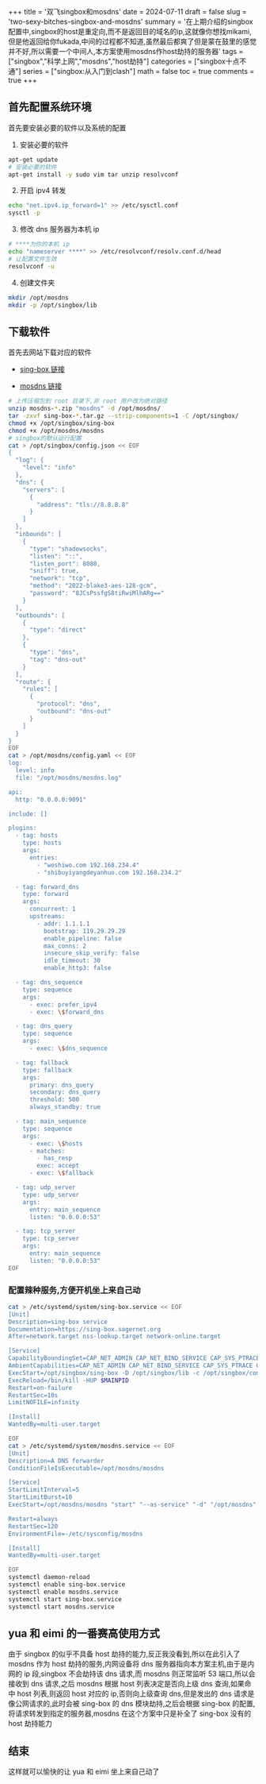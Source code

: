 +++
title = '双飞singbox和mosdns'
date = 2024-07-11
draft = false
slug = 'two-sexy-bitches-singbox-and-mosdns'
summary = '在上期介绍的singbox配置中,singbox的host是重定向,而不是返回目的域名的ip,这就像你想找mikami,但是他返回给你fukada,中间的过程都不知道,虽然最后都爽了但是蒙在鼓里的感觉并不好,所以需要一个中间人,本方案使用mosdns作host劫持的服务器'
tags = ["singbox","科学上网","mosdns","host劫持"]
categories = ["singbox十点不通"]
series = ["singbox:从入门到clash"]
math = false
toc = true
comments = true
+++

## 首先配置系统环境

首先要安装必要的软件以及系统的配置

1. 安装必要的软件

```bash
apt-get update
# 安装必要的软件
apt-get install -y sudo vim tar unzip resolvconf
```

2. 开启 ipv4 转发

```bash
echo "net.ipv4.ip_forward=1" >> /etc/sysctl.conf
sysctl -p
```

3. 修改 dns 服务器为本机 ip

```bash
# ****为你的本机 ip
echo "nameserver ****" >> /etc/resolvconf/resolv.conf.d/head
# 让配置文件生效
resolvconf -u
```

4. 创建文件夹

```bash
mkdir /opt/mosdns
mkdir -p /opt/singbox/lib
```

## 下载软件

首先去网站下载对应的软件

- [sing-box 链接](https://github.com/SagerNet/sing-box/releases)

* [mosdns 链接](https://github.com/IrineSistiana/mosdns/releases)

```bash
# 上传压缩包到 root 目录下,非 root 用户改为绝对路径
unzip mosdns-*.zip "mosdns" -d /opt/mosdns/
tar -zxvf sing-box-*.tar.gz --strip-components=1 -C /opt/singbox/
chmod +x /opt/singbox/sing-box
chmod +x /opt/mosdns/mosdns
# singbox的默认运行配置
cat > /opt/singbox/config.json << EOF
{
  "log": {
    "level": "info"
  },
  "dns": {
    "servers": [
      {
        "address": "tls://8.8.8.8"
      }
    ]
  },
  "inbounds": [
    {
      "type": "shadowsocks",
      "listen": "::",
      "listen_port": 8080,
      "sniff": true,
      "network": "tcp",
      "method": "2022-blake3-aes-128-gcm",
      "password": "8JCsPssfgS8tiRwiMlhARg=="
    }
  ],
  "outbounds": [
    {
      "type": "direct"
    },
    {
      "type": "dns",
      "tag": "dns-out"
    }
  ],
  "route": {
    "rules": [
      {
        "protocol": "dns",
        "outbound": "dns-out"
      }
    ]
  }
}
EOF
cat > /opt/mosdns/config.yaml << EOF
log:
  level: info
  file: "/opt/mosdns/mosdns.log"

api:
  http: "0.0.0.0:9091"

include: []

plugins:
  - tag: hosts
    type: hosts
    args:
      entries:
        - "woshiwo.com 192.168.234.4"
        - "shibuyiyangdeyanhuo.com 192.168.234.2"

  - tag: forward_dns
    type: forward
    args:
      concurrent: 1
      upstreams:
        - addr: 1.1.1.1
          bootstrap: 119.29.29.29
          enable_pipeline: false
          max_conns: 2
          insecure_skip_verify: false
          idle_timeout: 30
          enable_http3: false

  - tag: dns_sequence
    type: sequence
    args:
      - exec: prefer_ipv4
      - exec: \$forward_dns

  - tag: dns_query
    type: sequence
    args:
      - exec: \$dns_sequence

  - tag: fallback
    type: fallback
    args:
      primary: dns_query
      secondary: dns_query
      threshold: 500
      always_standby: true

  - tag: main_sequence
    type: sequence
    args:
      - exec: \$hosts
      - matches:
        - has_resp
        exec: accept
      - exec: \$fallback

  - tag: udp_server
    type: udp_server
    args:
      entry: main_sequence
      listen: "0.0.0.0:53"

  - tag: tcp_server
    type: tcp_server
    args:
      entry: main_sequence
      listen: "0.0.0.0:53"
EOF
```

### 配置辣种服务,方便开机坐上来自己动

```bash
cat > /etc/systemd/system/sing-box.service << EOF
[Unit]
Description=sing-box service
Documentation=https://sing-box.sagernet.org
After=network.target nss-lookup.target network-online.target

[Service]
CapabilityBoundingSet=CAP_NET_ADMIN CAP_NET_BIND_SERVICE CAP_SYS_PTRACE CAP_DAC_READ_SEARCH
AmbientCapabilities=CAP_NET_ADMIN CAP_NET_BIND_SERVICE CAP_SYS_PTRACE CAP_DAC_READ_SEARCH
ExecStart=/opt/singbox/sing-box -D /opt/singbox/lib -c /opt/singbox/config.json run
ExecReload=/bin/kill -HUP $MAINPID
Restart=on-failure
RestartSec=10s
LimitNOFILE=infinity

[Install]
WantedBy=multi-user.target

EOF
cat > /etc/systemd/system/mosdns.service << EOF
[Unit]
Description=A DNS forwarder
ConditionFileIsExecutable=/opt/mosdns/mosdns

[Service]
StartLimitInterval=5
StartLimitBurst=10
ExecStart=/opt/mosdns/mosdns "start" "--as-service" "-d" "/opt/mosdns" "-c" "/opt/mosdns/config.yaml"

Restart=always
RestartSec=120
EnvironmentFile=-/etc/sysconfig/mosdns

[Install]
WantedBy=multi-user.target

EOF
systemctl daemon-reload
systemctl enable sing-box.service
systemctl enable mosdns.service
systemctl start sing-box.service
systemctl start mosdns.service
```

## yua 和 eimi 的一番赛高使用方式

由于 singbox 的似乎不具备 host 劫持的能力,反正我没看到,所以在此引入了 mosdns 作为 host 劫持的服务,内网设备将 dns 服务器指向本方案主机,由于是内网的 ip 段,singbox 不会劫持该 dns 请求,而 mosdns 则正常监听 53 端口,所以会接收到 dns 请求,之后 mosdns 根据 host 列表决定是否向上级 dns 查询,如果命中 host 列表,则返回 host 对应的 ip,否则向上级查询 dns,但是发出的 dns 请求是像公网请求的,此时会被 sing-box 的 dns 模块劫持,之后会根据 sing-box 的配置,将请求转发到指定的服务器,mosdns 在这个方案中只是补全了 sing-box 没有的 host 劫持能力

## 结束

这样就可以愉快的让 yua 和 eimi 坐上来自己动了
